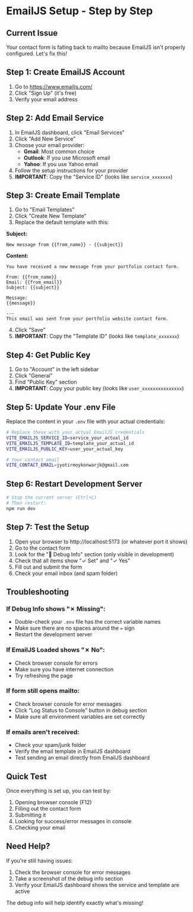 # EmailJS Setup - Step by Step

## Current Issue
Your contact form is falling back to mailto because EmailJS isn't properly configured. Let's fix this!

## Step 1: Create EmailJS Account
1. Go to https://www.emailjs.com/
2. Click "Sign Up" (it's free)
3. Verify your email address

## Step 2: Add Email Service
1. In EmailJS dashboard, click "Email Services"
2. Click "Add New Service"
3. Choose your email provider:
   - **Gmail**: Most common choice
   - **Outlook**: If you use Microsoft email
   - **Yahoo**: If you use Yahoo email
4. Follow the setup instructions for your provider
5. **IMPORTANT**: Copy the "Service ID" (looks like `service_xxxxxxx`)

## Step 3: Create Email Template
1. Go to "Email Templates"
2. Click "Create New Template"
3. Replace the default template with this:

**Subject:**
```
New message from {{from_name}} - {{subject}}
```

**Content:**
```
You have received a new message from your portfolio contact form.

From: {{from_name}}
Email: {{from_email}}
Subject: {{subject}}

Message:
{{message}}

---
This email was sent from your portfolio website contact form.
```

4. Click "Save"
5. **IMPORTANT**: Copy the "Template ID" (looks like `template_xxxxxxx`)

## Step 4: Get Public Key
1. Go to "Account" in the left sidebar
2. Click "General"
3. Find "Public Key" section
4. **IMPORTANT**: Copy your public key (looks like `user_xxxxxxxxxxxxxxx`)

## Step 5: Update Your .env File
Replace the content in your `.env` file with your actual credentials:

```bash
# Replace these with your actual EmailJS credentials
VITE_EMAILJS_SERVICE_ID=service_your_actual_id
VITE_EMAILJS_TEMPLATE_ID=template_your_actual_id
VITE_EMAILJS_PUBLIC_KEY=user_your_actual_key

# Your contact email
VITE_CONTACT_EMAIL=jyotirmoykonwarjk@gmail.com
```

## Step 6: Restart Development Server
```bash
# Stop the current server (Ctrl+C)
# Then restart:
npm run dev
```

## Step 7: Test the Setup
1. Open your browser to http://localhost:5173 (or whatever port it shows)
2. Go to the contact form
3. Look for the "🔧 Debug Info" section (only visible in development)
4. Check that all items show "✓ Set" and "✓ Yes"
5. Fill out and submit the form
6. Check your email inbox (and spam folder)

## Troubleshooting

### If Debug Info shows "✗ Missing":
- Double-check your `.env` file has the correct variable names
- Make sure there are no spaces around the `=` sign
- Restart the development server

### If EmailJS Loaded shows "✗ No":
- Check browser console for errors
- Make sure you have internet connection
- Try refreshing the page

### If form still opens mailto:
- Check browser console for error messages
- Click "Log Status to Console" button in debug section
- Make sure all environment variables are set correctly

### If emails aren't received:
- Check your spam/junk folder
- Verify the email template in EmailJS dashboard
- Test sending an email directly from EmailJS dashboard

## Quick Test
Once everything is set up, you can test by:
1. Opening browser console (F12)
2. Filling out the contact form
3. Submitting it
4. Looking for success/error messages in console
5. Checking your email

## Need Help?
If you're still having issues:
1. Check the browser console for error messages
2. Take a screenshot of the debug info section
3. Verify your EmailJS dashboard shows the service and template are active

The debug info will help identify exactly what's missing!